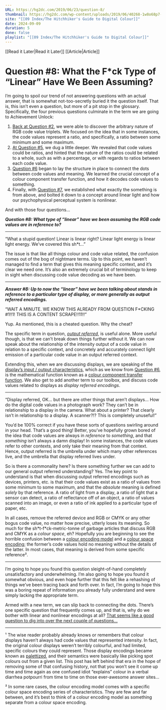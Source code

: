 ```yaml
---
URL: https://hg2dc.com/2019/06/23/question-8/
thumbnail: https://hg2dc.com/wp-content/uploads/2019/06/40268-1w8o68p7-xvli2qccmjggug.png
site: "[[09 Index/The Hitchhiker's Guide to Digital Colour]]"
date: 2024-09-09
duration: 5
done: false
playlist: "[[09 Index/The Hitchhiker's Guide to Digital Colour]]"
---
```

[[Read it Later|Read it Later]] [[Article|Article]] 
# Question #8: What the F*ck Type of “Linear” Have We Been Assuming?

I’m going to spoil our trend of not answering questions with an actual answer, that is somewhat not-too-secretly buried it the question itself. That is, this isn’t even a question, but more of a pit stop in the glossary. Specifically, the four previous questions culminate in the term we are going to Achievement Unlock:

1.  [Back at Question #2](https://hg2dc.com/question-2/), we were able to discover the arbitrary nature of RGB code value triplets. We focused on the idea that in some instances, the code values represent a ratio, and specifically, a ratio between some minimum and some maximum.
2.  [At Question #5](https://hg2dc.com/question-5/), we dug a little deeper. We revealed that code values could be ratios, and hinted that the nature of the ratios could be related to a whole, such as with a percentage, or with regards to ratios between each code value.
3.  [Question #6](https://hg2dc.com/question-6/) began to lay the structure in place to connect the dots between code values and meaning. We learned the crucial concept of a colour component transfer function, and how it decodes code values to something.
4.  Finally, with [Question #7](https://hg2dc.com/question-7/), we established what exactly the something is from above, and bolted it down to a concept around linear light and how our psychophysical perceptual system is nonlinear.

And with those four questions…

***Question #8: What type of “linear” have we been assuming the RGB code values are in reference to?***

---

“What a stupid question! Linear is linear right? Linear light energy is linear light energy. We’ve covered this sh\*t…”

The issue is that like all things colour and code value related, the confusion comes out of the bog of nightmare terms. Up to this point, we haven’t managed to find a term that gives this meaning specific context, and it’s clear we need one. It’s also an extremely crucial bit of terminology to keep in sight when discussing code value decoding as we have been.

---

***Answer #8: Up to now the “linear” have we been talking about stands in reference to a particular type of display, or more generally as output referred encodings.***

“WAIT A MINUTE. WE KNOW THIS ALREADY FROM QUESTION F\*CKING #1!!1! THIS IS A CONTENT SCRAPE!!11!!”

Yup. As mentioned, this is a cheated question. Why the cheat?

The specific term in question, [*output referred*](http://cie.co.at/eilvterm/17-32-052), is useful alone. More useful though, is that we can’t break down things further without it. We can now speak about the relationship of the intensity output of a code value in relation to a specific context, and concretely and accurately connect light emission of a particular code value in an output referred context.

Extending this, when we are discussing displays, we are speaking of the [display’s input / output characteristics](http://cie.co.at/eilvterm/17-32-022), which as we know from [Question #6](https://hg2dc.com/question-6/), is the mathematical function known as a [colour component transfer function](http://cie.co.at/eilvterm/17-32-004). We also get to add another term to our toolbox, and discuss code values related to displays as *display referred encodings*.

---

“Display referred, OK… but there are other things that aren’t displays… How do the digital code values in a photograph work? They can’t be in relationship to a display in the camera. What about a printer? That clearly isn’t in relationship to a display. A scanner?!? This is completely unuseful!”

You’d be 100% correct if you have these sorts of questions swirling around in your head. That’s a good thing! Better, you’ve hopefully grown bored of the idea that code values are always in *reference* to *something*, and that *something* isn’t always a damn display! In some instances, the code values refer to other contexts, and only take their meaning from that context. Hence, output referred is the umbrella under which many other references live, and the umbrella that display referred lives under.

So is there a commonality here? Is there something further we can add to our general output referred understanding? Yes. The key point to understand is that when discussing output referred encodings such as devices, printers, etc. is that their code values exist as a ratio of values from some minimum to some maximum, and that the *absolute* meaning is defined *solely* by that reference. A ratio of light from a display, a ratio of light that a sensor can detect, a ratio of reflectance off of an object, a ratio of values scanned into an image, or even a ratio of ink applied to a particular type of paper, etc.

In all cases, remove the referred device and RGB or CMYK or any other bogus code value, no matter how precise, utterly loses its meaning. So much for the sh\*t-f\*ck-metric-tonne of garbage articles that discuss RGB and CMYK as a *colour space*, eh? Hopefully you are beginning to see the horrible confusion between a [colour encoding model](http://cie.co.at/eilvterm/17-32-006) and a [colour space encoding](http://cie.co.at/eilvterm/17-32-018); the former’s code values hold no meaning without the details of the latter. In most cases, that meaning is derived from some specific reference².

---

I’m going to hope you found this question sleight-of-hand completely unsatisfactory and underwhelming. I’m also going to hope you found it somewhat obvious, and even hope further that this felt like a rehashing of things we’ve been tracing back and forth over. In fact, I’m going to hope this was a boring repeat of information you already fully understand and were simply lacking the appropriate term.

Armed with a new term, we can slip back to connecting the dots. There’s one specific question that frequently comes up, and that is, why do we bother with linear and nonlinear encodings at all? [That seems like a good question to dig into over the next couple of questions…](https://hg2dc.com/question-9/)

---

¹ The wise reader probably already knows or remembers that colour displays haven’t always had code values that represented intensity. In fact, the original colour displays weren’t terribly colourful, and had limited, specific colours they could represent. Those display encodings became known as [palettized](https://en.wikipedia.org/wiki/Palette_%28computing%29), and their semantics were basically like picking spot colours out from a given list. This post has left behind that era in the hope of removing some of that confusing history, not that you won’t see it come up time and time again as one confused idiot “explains” colour in a verbal diarrhea potpourri from time to time on those ever-awesome answer sites…

² In some rare cases, the colour encoding model comes with a specific colour space encoding series of characteristics. They are few and far between, and it’s best to think of a colour encoding model as something separate from a colour space encoding.

